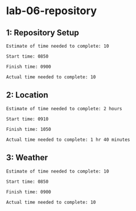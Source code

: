 # lab-06-repository

## 1: Repository Setup

    Estimate of time needed to complete: 10

    Start time: 0850

    Finish time: 0900

    Actual time needed to complete: 10

## 2: Location

    Estimate of time needed to complete: 2 hours

    Start time: 0910

    Finish time: 1050

    Actual time needed to complete: 1 hr 40 minutes

## 3: Weather

    Estimate of time needed to complete: 10

    Start time: 0850

    Finish time: 0900

    Actual time needed to complete: 10